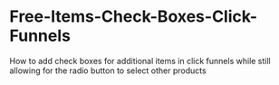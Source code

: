 # Free-Items-Check-Boxes-Click-Funnels
How to add check boxes for additional items in click funnels while still allowing for the radio button to select other products
